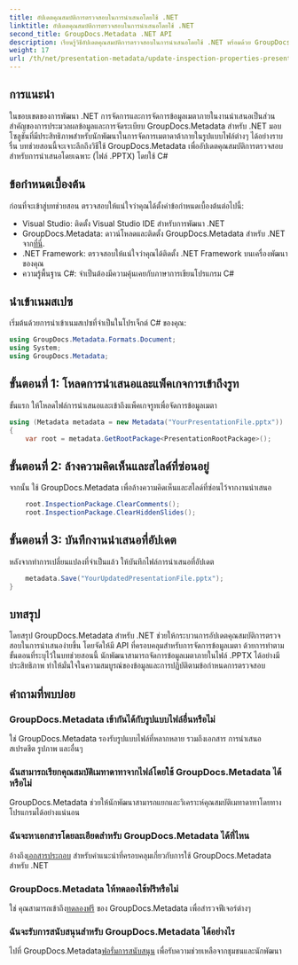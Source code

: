 ```yaml
---
title: อัปเดตคุณสมบัติการตรวจสอบในการนำเสนอโดยใช้ .NET
linktitle: อัปเดตคุณสมบัติการตรวจสอบในการนำเสนอโดยใช้ .NET
second_title: GroupDocs.Metadata .NET API
description: เรียนรู้วิธีอัปเดตคุณสมบัติการตรวจสอบในการนำเสนอโดยใช้ .NET พร้อมด้วย GroupDocs.Metadata การจัดการข้อมูลเมตาที่ง่ายและมีประสิทธิภาพสำหรับไฟล์ .PPTX
weight: 17
url: /th/net/presentation-metadata/update-inspection-properties-presentations/
---
```

## การแนะนำ
ในขอบเขตของการพัฒนา .NET การจัดการและการจัดการข้อมูลเมตาภายในงานนำเสนอเป็นส่วนสำคัญของการประมวลผลข้อมูลและการจัดระเบียบ GroupDocs.Metadata สำหรับ .NET มอบโซลูชันที่มีประสิทธิภาพสำหรับนักพัฒนาในการจัดการเมตาดาต้าภายในรูปแบบไฟล์ต่างๆ ได้อย่างราบรื่น บทช่วยสอนนี้จะเจาะลึกถึงวิธีใช้ GroupDocs.Metadata เพื่ออัปเดตคุณสมบัติการตรวจสอบสำหรับการนำเสนอโดยเฉพาะ (ไฟล์ .PPTX) โดยใช้ C#
## ข้อกำหนดเบื้องต้น
ก่อนที่จะเข้าสู่บทช่วยสอน ตรวจสอบให้แน่ใจว่าคุณได้ตั้งค่าข้อกำหนดเบื้องต้นต่อไปนี้:
- Visual Studio: ติดตั้ง Visual Studio IDE สำหรับการพัฒนา .NET
-  GroupDocs.Metadata: ดาวน์โหลดและติดตั้ง GroupDocs.Metadata สำหรับ .NET จาก[ที่นี่](https://releases.groupdocs.com/metadata/net/).
- .NET Framework: ตรวจสอบให้แน่ใจว่าคุณได้ติดตั้ง .NET Framework บนเครื่องพัฒนาของคุณ
- ความรู้พื้นฐาน C#: จำเป็นต้องมีความคุ้นเคยกับภาษาการเขียนโปรแกรม C#

## นำเข้าเนมสเปซ
เริ่มต้นด้วยการนำเข้าเนมสเปซที่จำเป็นในโปรเจ็กต์ C# ของคุณ:
```csharp
using GroupDocs.Metadata.Formats.Document;
using System;
using GroupDocs.Metadata;
```
## ขั้นตอนที่ 1: โหลดการนำเสนอและแพ็คเกจการเข้าถึงรูท
ขั้นแรก ให้โหลดไฟล์การนำเสนอและเข้าถึงแพ็คเกจรูทเพื่อจัดการข้อมูลเมตา

```csharp
using (Metadata metadata = new Metadata("YourPresentationFile.pptx"))
{
    var root = metadata.GetRootPackage<PresentationRootPackage>();
```
## ขั้นตอนที่ 2: ล้างความคิดเห็นและสไลด์ที่ซ่อนอยู่
จากนั้น ใช้ GroupDocs.Metadata เพื่อล้างความคิดเห็นและสไลด์ที่ซ่อนไว้จากงานนำเสนอ

```csharp
    root.InspectionPackage.ClearComments();
    root.InspectionPackage.ClearHiddenSlides();
```
## ขั้นตอนที่ 3: บันทึกงานนำเสนอที่อัปเดต
หลังจากทำการเปลี่ยนแปลงที่จำเป็นแล้ว ให้บันทึกไฟล์การนำเสนอที่อัปเดต

```csharp
    metadata.Save("YourUpdatedPresentationFile.pptx");
}
```

## บทสรุป
โดยสรุป GroupDocs.Metadata สำหรับ .NET ช่วยให้กระบวนการอัปเดตคุณสมบัติการตรวจสอบในการนำเสนอง่ายขึ้น โดยจัดให้มี API ที่ครอบคลุมสำหรับการจัดการข้อมูลเมตา ด้วยการทำตามขั้นตอนที่ระบุไว้ในบทช่วยสอนนี้ นักพัฒนาสามารถจัดการข้อมูลเมตาภายในไฟล์ .PPTX ได้อย่างมีประสิทธิภาพ ทำให้มั่นใจในความสมบูรณ์ของข้อมูลและการปฏิบัติตามข้อกำหนดการตรวจสอบ

## คำถามที่พบบ่อย
### GroupDocs.Metadata เข้ากันได้กับรูปแบบไฟล์อื่นหรือไม่
ใช่ GroupDocs.Metadata รองรับรูปแบบไฟล์ที่หลากหลาย รวมถึงเอกสาร การนำเสนอ สเปรดชีต รูปภาพ และอื่นๆ
### ฉันสามารถเรียกคุณสมบัติเมทาดาทาจากไฟล์โดยใช้ GroupDocs.Metadata ได้หรือไม่
GroupDocs.Metadata ช่วยให้นักพัฒนาสามารถแยกและวิเคราะห์คุณสมบัติเมทาดาทาโดยทางโปรแกรมได้อย่างแน่นอน
### ฉันจะหาเอกสารโดยละเอียดสำหรับ GroupDocs.Metadata ได้ที่ไหน
 อ้างถึง[เอกสารประกอบ](https://tutorials.groupdocs.com/metadata/net/) สำหรับคำแนะนำที่ครอบคลุมเกี่ยวกับการใช้ GroupDocs.Metadata สำหรับ .NET
### GroupDocs.Metadata ให้ทดลองใช้ฟรีหรือไม่
 ใช่ คุณสามารถเข้าถึง[ทดลองฟรี](https://releases.groupdocs.com/) ของ GroupDocs.Metadata เพื่อสำรวจฟีเจอร์ต่างๆ
### ฉันจะรับการสนับสนุนสำหรับ GroupDocs.Metadata ได้อย่างไร
 ไปที่ GroupDocs.Metadata[ฟอรั่มการสนับสนุน](https://forum.groupdocs.com/c/metadata/14) เพื่อรับความช่วยเหลือจากชุมชนและนักพัฒนา
